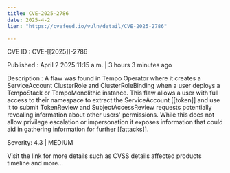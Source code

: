 ```yaml
---
title: CVE-2025-2786
date: 2025-4-2
lien: "https://cvefeed.io/vuln/detail/CVE-2025-2786"

---
```


CVE ID : CVE-[[2025]]-2786

Published :  April 2
2025
11:15 a.m. | 3 hours
3 minutes ago

Description : A flaw was found in Tempo Operator
where it creates a ServiceAccount
ClusterRole
and ClusterRoleBinding when a user deploys a TempoStack or TempoMonolithic instance. This flaw allows a user with full access to their namespace to extract the ServiceAccount  [[token]] and use it to submit TokenReview and SubjectAccessReview requests
potentially revealing information about other users' permissions. While this does not allow privilege escalation or impersonation
it exposes information that could aid in gathering information for further  [[attacks]].

Severity: 4.3 | MEDIUM

Visit the link for more details
such as CVSS details
affected products
timeline
and more...
